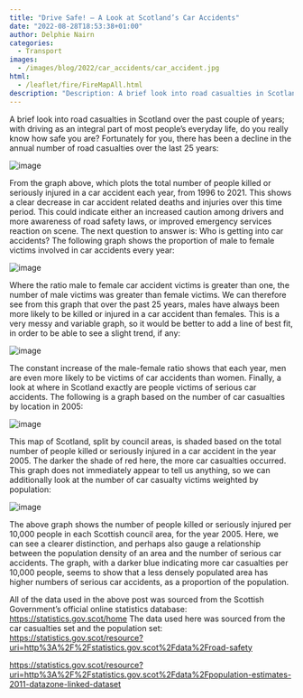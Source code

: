 ```yaml
---
title: "Drive Safe! – A Look at Scotland’s Car Accidents"
date: "2022-08-28T18:53:38+01:00"
author: Delphie Nairn
categories:
  - Transport
images:
  - /images/blog/2022/car_accidents/car_accident.jpg
html:
  - /leaflet/fire/FireMapAll.html
description: "Description: A brief look into road casualties in Scotland over the past couple of years; with driving as an integral part of most people’s everyday life, do you really know how safe you are?"
---
```

A brief look into road casualties in Scotland over the past couple of years; with driving as an integral part of most people’s everyday life, do you really know how safe you are?
Fortunately for you, there has been a decline in the annual number of road casualties over the last 25 years:
 
![image](/images/blog/2022/car_accidents/totalyear.png)

From the graph above, which plots the total number of people killed or seriously injured in a car accident each year, from 1996 to 2021. This shows a clear decrease in car accident related deaths and injuries over this time period. This could indicate either an increased caution among drivers and more awareness of road safety laws, or improved emergency services reaction on scene.
The next question to answer is: Who is getting into car accidents? The following graph shows the proportion of male to female victims involved in car accidents every year:

![image](/images/blog/2022/car_accidents/malefemaleratio.png)

Where the ratio male to female car accident victims is greater than one, the number of male victims was greater than female victims. We can therefore see from this graph that over the past 25 years, males have always been more likely to be killed or injured in a car accident than females. This is a very messy and variable graph, so it would be better to add a line of best fit, in order to be able to see a slight trend, if any:

![image](/images/blog/2022/car_accidents/malefemaleratiowlineobf.png)

The constant increase of the male-female ratio shows that each year, men are even more likely to be victims of car accidents than women.
Finally, a look at where in Scotland exactly are people victims of serious car accidents. The following is a graph based on the number of car casualties by location in 2005:

![image](/images/blog/2022/car_accidents/bycouncilarea_2005.png)

This map of Scotland, split by council areas, is shaded based on the total number of people killed or seriously injured in a car accident in the year 2005. The darker the shade of red here, the more car casualties occurred. This graph does not immediately appear to tell us anything, so we can additionally look at the number of car casualty victims weighted by population:


![image](/images/blog/2022/car_accidents/per10000ppl2005.png)

The above graph shows the number of people killed or seriously injured per 10,000 people in each Scottish council area, for the year 2005. Here, we can see a clearer distinction, and perhaps also gauge a relationship between the population density of an area and the number of serious car accidents. The graph, with a darker blue indicating more car casualties per 10,000 people, seems to show that a less densely populated area has higher numbers of serious car accidents, as a proportion of the population. 

All of the data used in the above post was sourced from the Scottish Government’s official online statistics database: https://statistics.gov.scot/home
The data used here was sourced from the car casualties set and the population set:
https://statistics.gov.scot/resource?uri=http%3A%2F%2Fstatistics.gov.scot%2Fdata%2Froad-safety

https://statistics.gov.scot/resource?uri=http%3A%2F%2Fstatistics.gov.scot%2Fdata%2Fpopulation-estimates-2011-datazone-linked-dataset
